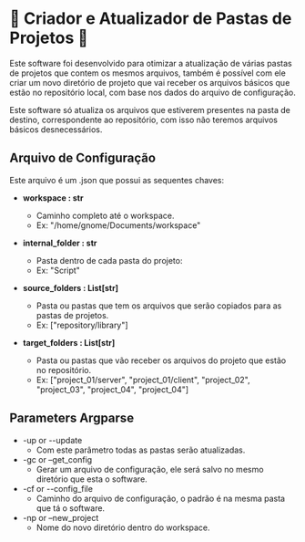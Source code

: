 # :construction: **Criador e Atualizador de Pastas de Projetos** :construction:

Este software foi desenvolvido para otimizar a atualização de várias pastas de projetos que contem os mesmos arquivos, também é possível com ele criar um novo diretório de projeto que vai receber os arquivos básicos que estão no repositório local, com base nos dados do arquivo de configuração.

Este software só atualiza os arquivos que estiverem presentes na pasta de destino, correspondente ao repositório, com isso não teremos arquivos básicos desnecessários.

## Arquivo de Configuração
Este arquivo é um .json que possui as sequentes chaves:

- **workspace : str**
	- Caminho completo até o workspace.
	- Ex: "/home/gnome/Documents/workspace"  
	
- **internal_folder : str**
	- Pasta dentro de cada pasta do projeto:
	- Ex: "Script"

- **source_folders : List[str]**
	- Pasta ou pastas que tem os arquivos que serão copiados para as pastas de projetos.
	- Ex: ["repository/library"]

- **target_folders : List[str]**
	- Pasta ou pastas que vão receber os arquivos do projeto que estão no repositório.
 	- Ex: ["project_01/server", "project_01/client", "project_02", "project_03", "project_04", "project_04"] 

## Parameters Argparse

- -up or --update
  - Com este parâmetro todas as pastas serão atualizadas.
- -gc or –get_config
  - Gerar um arquivo de configuração, ele será salvo no mesmo diretório que esta o software.
- -cf or --config_file
  - Caminho do arquivo de configuração, o padrão é na mesma pasta que tá o software.
- -np or –new_project
  - Nome do novo diretório dentro do workspace.
 
